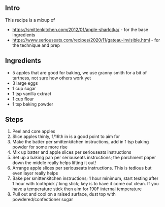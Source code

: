 ## Intro
This recipe is a mixup of
- https://smittenkitchen.com/2012/01/apple-sharlotka/ - for the base ingredients
- https://www.seriouseats.com/recipes/2020/11/gateau-invisible.html - for the technique and prep

## Ingredients
- 5 apples that are good for baking, we use granny smith for a bit of tartness, not sure how others work yet
- 3 large eggs
- 1 cup sugar
- 1 tsp vanilla extract
- 1 cup flour
- 1 tsp baking powder

## Steps
1. Peel and core apples
2. Slice apples thinly, 1/16th in is a good point to aim for
3. Make the batter per smittenkitchen instructions, add in 1 tsp baking powder for some more rise
4. Mix up batter and apple slices per seriouseats instructions
5. Set up a baking pan per seriouseats instructions; the parchment paper down the middle really helps lifting it out!
6. Arrange apple slices per seriouseats instructions. This is tedious but even layer really helps
7. Bake per smittenkitchen instructions; 1 hour minimum, start testing after 1 hour with toothpick / long stick; key is to have it come out clean. If you have a temperature stick then aim for 190F internal temperature
8. Pull out and cool on a raised surface, dust top with powdered/confectioner sugar
